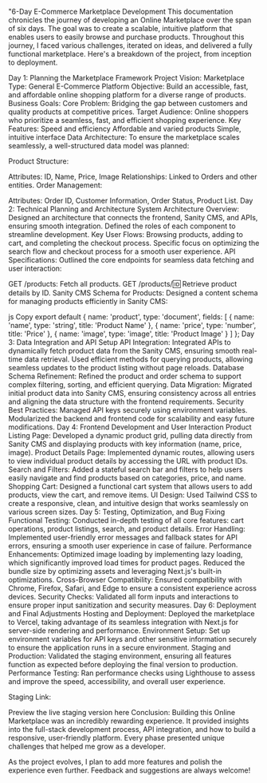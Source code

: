 "6-Day E-Commerce Marketplace Development
This documentation chronicles the journey of developing an Online Marketplace over the span of six days. The goal was to create a scalable, intuitive platform that enables users to easily browse and purchase products. Throughout this journey, I faced various challenges, iterated on ideas, and delivered a fully functional marketplace. Here's a breakdown of the project, from inception to deployment.

Day 1: Planning the Marketplace Framework
Project Vision:
Marketplace Type: General E-Commerce Platform
Objective: Build an accessible, fast, and affordable online shopping platform for a diverse range of products.
Business Goals:
Core Problem: Bridging the gap between customers and quality products at competitive prices.
Target Audience: Online shoppers who prioritize a seamless, fast, and efficient shopping experience.
Key Features:
Speed and efficiency
Affordable and varied products
Simple, intuitive interface
Data Architecture:
To ensure the marketplace scales seamlessly, a well-structured data model was planned:

Product Structure:

Attributes: ID, Name, Price, Image
Relationships: Linked to Orders and other entities.
Order Management:

Attributes: Order ID, Customer Information, Order Status, Product List.
Day 2: Technical Planning and Architecture
System Architecture Overview:
Designed an architecture that connects the frontend, Sanity CMS, and APIs, ensuring smooth integration.
Defined the roles of each component to streamline development.
Key User Flows:
Browsing products, adding to cart, and completing the checkout process.
Specific focus on optimizing the search flow and checkout process for a smooth user experience.
API Specifications:
Outlined the core endpoints for seamless data fetching and user interaction:

GET /products: Fetch all products.
GET /products/:id: Retrieve product details by ID.
Sanity CMS Schema for Products:
Designed a content schema for managing products efficiently in Sanity CMS:

js
Copy
export default {
  name: 'product',
  type: 'document',
  fields: [
    { name: 'name', type: 'string', title: 'Product Name' },
    { name: 'price', type: 'number', title: 'Price' },
    { name: 'image', type: 'image', title: 'Product Image' }
  ]
};
Day 3: Data Integration and API Setup
API Integration:
Integrated APIs to dynamically fetch product data from the Sanity CMS, ensuring smooth real-time data retrieval.
Used efficient methods for querying products, allowing seamless updates to the product listing without page reloads.
Database Schema Refinement:
Refined the product and order schema to support complex filtering, sorting, and efficient querying.
Data Migration:
Migrated initial product data into Sanity CMS, ensuring consistency across all entries and aligning the data structure with the frontend requirements.
Security Best Practices:
Managed API keys securely using environment variables.
Modularized the backend and frontend code for scalability and easy future modifications.
Day 4: Frontend Development and User Interaction
Product Listing Page:
Developed a dynamic product grid, pulling data directly from Sanity CMS and displaying products with key information (name, price, image).
Product Details Page:
Implemented dynamic routes, allowing users to view individual product details by accessing the URL with product IDs.
Search and Filters:
Added a stateful search bar and filters to help users easily navigate and find products based on categories, price, and name.
Shopping Cart:
Designed a functional cart system that allows users to add products, view the cart, and remove items.
UI Design:
Used Tailwind CSS to create a responsive, clean, and intuitive design that works seamlessly on various screen sizes.
Day 5: Testing, Optimization, and Bug Fixing
Functional Testing:
Conducted in-depth testing of all core features: cart operations, product listings, search, and product details.
Error Handling:
Implemented user-friendly error messages and fallback states for API errors, ensuring a smooth user experience in case of failure.
Performance Enhancements:
Optimized image loading by implementing lazy loading, which significantly improved load times for product pages.
Reduced the bundle size by optimizing assets and leveraging Next.js's built-in optimizations.
Cross-Browser Compatibility:
Ensured compatibility with Chrome, Firefox, Safari, and Edge to ensure a consistent experience across devices.
Security Checks:
Validated all form inputs and interactions to ensure proper input sanitization and security measures.
Day 6: Deployment and Final Adjustments
Hosting and Deployment:
Deployed the marketplace to Vercel, taking advantage of its seamless integration with Next.js for server-side rendering and performance.
Environment Setup:
Set up environment variables for API keys and other sensitive information securely to ensure the application runs in a secure environment.
Staging and Production:
Validated the staging environment, ensuring all features function as expected before deploying the final version to production.
Performance Testing:
Ran performance checks using Lighthouse to assess and improve the speed, accessibility, and overall user experience.

Staging Link:

Preview the live staging version here
Conclusion:
Building this Online Marketplace was an incredibly rewarding experience. It provided insights into the full-stack development process, API integration, and how to build a responsive, user-friendly platform. Every phase presented unique challenges that helped me grow as a developer.

As the project evolves, I plan to add more features and polish the experience even further. Feedback and suggestions are always welcome!
